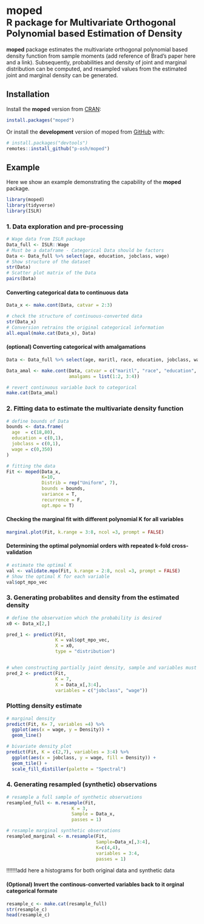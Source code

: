 
<!-- README.md is generated from README.Rmd. Please edit that file -->

# moped <br> <font size="5"> **R** package for Multivariate Orthogonal Polynomial based Estimation of Density </font>

<!-- badges: start -->
<!-- badges: end -->

**moped** package estimates the multivariate orthogonal polynomial based
density function from sample moments (add reference of Brad’s paper here
and a link). Subsequently, probabilities and density of joint and
marginal distribution can be computed, and resampled values from the
estimated joint and marginal density can be generated.

## Installation

Install the **moped** version from [CRAN](https://github.com/):

``` r
install.packages("moped")
```

Or install the **development** version of moped from
[GitHub](https://github.com/) with:

``` r
# install.packages("devtools")
remotes::install_github("p-osh/moped")
```

## Example

Here we show an example demonstrating the capability of the **moped**
package.

``` r
library(moped)
library(tidyverse)
library(ISLR)
```

### 1. Data exploration and pre-processing

``` r
# Wage data from ISLR package
Data_full <- ISLR::Wage
# Must be a dataframe - Categorical Data should be factors
Data <- Data_full %>% select(age, education, jobclass, wage)
# Show structure of the dataset
str(Data)
# Scatter plot matrix of the Data
pairs(Data)
```

#### Converting categorical data to continuous data

``` r
Data_x <- make.cont(Data, catvar = 2:3)

# check the structure of continuous-converted data
str(Data_x)
# Conversion retrains the original categorical information
all.equal(make.cat(Data_x), Data)
```

#### (optional) Converting categorical with amalgamations

``` r
Data <- Data_full %>% select(age, maritl, race, education, jobclass, wage)

Data_amal <- make.cont(Data, catvar = c("maritl", "race", "education", "jobclass"),
                       amalgams = list(1:2, 3:4))

# revert continuous variable back to categorical
make.cat(Data_amal)
```

### 2. Fitting data to estimate the multivariate density function

``` r
# define bounds of Data
bounds <- data.frame(
  age  = c(18,80),
  education = c(0,1),
  jobclass = c(0,1),
  wage = c(0,350)
)

# fitting the data
Fit <- moped(Data_x,
             K=10, 
             Distrib = rep("Uniform", 7),
             bounds = bounds, 
             variance = T,
             recurrence = F,
             opt.mpo = T)
```

#### Checking the marginal fit with different polynomial K for all variables

``` r
marginal.plot(Fit, k.range = 3:8, ncol =3, prompt = FALSE)
```

#### Determining the optimal polynomial orders with repeated k-fold cross-validation

``` r
# estimate the optimal K
val <- validate.mpo(Fit, k.range = 2:8, ncol =3, prompt = FALSE)
# Show the optimal K for each variable
val$opt_mpo_vec
```

### 3. Generating probablites and density from the estimated density

``` r
# define the observation which the probability is desired
x0 <- Data_x[2,]

pred_1 <- predict(Fit, 
                  K = val$opt_mpo_vec, 
                  X = x0, 
                  type = "distribution")


# when constructing partially joint density, sample and variables must be used together.
pred_2 <- predict(Fit, 
                  K = 7, 
                  X = Data_x[,3:4], 
                  variables = c("jobclass", "wage"))
```

### Plotting density estimate

``` r
# marginal density
predict(Fit, K= 7, variables =4) %>%
  ggplot(aes(x = wage, y = Density)) +
  geom_line()
```

``` r
# bivariate density plot
predict(Fit, K = c(2,7), variables = 3:4) %>%
  ggplot(aes(x = jobclass, y = wage, fill = Density)) +
  geom_tile() +
  scale_fill_distiller(palette = "Spectral")
```

### 4. Generating resampled (synthetic) observations

``` r
# resample a full sample of synthetic observations
resampled_full <- m.resample(Fit,
                        K = 3,
                        Sample = Data_x,
                        passes = 1)

# resample marginal synthetic observations
resampled_marginal <- m.resample(Fit,
                                 Sample=Data_x[,3:4],
                                 K=c(4,4),
                                 variables = 3:4,
                                 passes = 1)
```

!!!!!!!add here a histograms for both original data and synthetic data

#### (Optional) Invert the continous-converted variables back to it orginal categorical formate

``` r
resample_c <- make.cat(resample_full)
str(resample_c)
head(resample_c)
```
